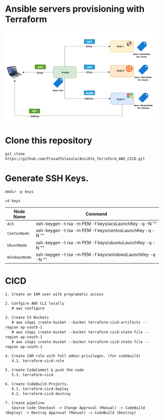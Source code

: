 # Ansible servers provisioning with Terraform

![Alt text](https://github.com/PrasadTelasula/Ansible/blob/master/arch_diag/arch_diag.png?raw=true "Architecture")

# Clone this repository

````
git clone https://github.com/PrasadTelasula/Ansible_Terraform_AWS_CICD.git
````


# Generate SSH Keys.

````
mkdir -p keys
````
````
cd keys
````

| Node Name | Command                    |
| ------------- | ------------------------------ |
| `ACS`      | ssh-keygen -t rsa -m PEM -f keys/acsLaunchKey -q -N ""      |
| `CentosNode`   | ssh-keygen -t rsa -m PEM -f keys/centosLaunchKey -q -N ""     |
| `UbuntNode`   | ssh-keygen -t rsa -m PEM -f keys/ubuntuLaunchKey -q -N ""     |
| `WindowsNode`   | ssh-keygen -t rsa -m PEM -f keys/windowsLaunchKey -q -N ""    |


# CICD 
````
1. Create an IAM user with programatic access
````
````
2. Confgire AWS CLI locally
   # aws configure
````
````
3. Create S3 Buckets
   # aws s3api create-bucket --bucket terraform-cicd-artifacts --region ap-south-1
   # aws s3api create-bucket --bucket terraform-cicd-state-file --region ap-south-1
   # aws s3api create-bucket --bucket terraform-cicd-state-file --region ap-south-1
````
````
4. Create IAM role with full admin privileges. (for codebuild)
   4.1. terraform-cicd-role
````
````
5. Create CodeCommit & push the code
   5.1. terraform-cicd
````
````
6. Create CodeBuild Projects.
   6.1. terraform-cicd-deploy
   6.2. terraform-cicd-destroy
````
````
7. Create pipeline
   Source Code Checkout -> Change Approval (Manual) -> CodeBuild (Deploy) -> Destroy Approval (Manual) -> CodeBuild (Destroy)
````
